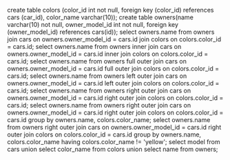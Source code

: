 create table colors (color_id int not null, foreign key (color_id) references cars (car_id), color_name varchar(10));
 create table owners(name varchar(10) not null, owner_model_id int not null, foreign key (owner_model_id) references cars(id));
 select owners.name from owners join cars on owners.owner_model_id = cars.id join colors on colors.color_id = cars.id;
select owners.name from owners inner join cars on owners.owner_model_id = cars.id inner join colors on colors.color_id = cars.id;
select owners.name from owners full outer join cars on owners.owner_model_id = cars.id full outer join colors on colors.color_id = cars.id;
select owners.name from owners left outer join cars on owners.owner_model_id = cars.id left outer join colors on colors.color_id = cars.id;
select owners.name from owners right outer join cars on owners.owner_model_id = cars.id right outer join colors on colors.color_id = cars.id;
select owners.name from owners right outer join cars on owners.owner_model_id = cars.id right outer join colors on colors.color_id = cars.id group by owners.name, colors.color_name;
select owners.name from owners right outer join cars on owners.owner_model_id = cars.id right outer join colors on colors.color_id = cars.id group by owners.name, colors.color_name having colors.color_name != 'yellow';
select model from cars union select color_name from colors union select name from owners;
